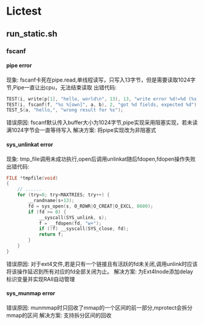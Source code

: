 # Lictest
## run_static.sh
### fscanf
#### pipe error
现象: fscanf卡死在pipe.read,单线程读写，只写入13字节，但是需要读取1024字节,Pipe一直让出cpu，无法结束读取
出错代码:
``` c
TEST(i, write(p[1], "hello, world\n", 13), 13, "write error %d!=%d (%s)");
TEST(i, fscanf(f, "%s %[own]", a, b), 2, "got %d fields, expected %d");
TEST_S(a, "hello,", "wrong result for %s");
```
错误原因: fscanf默认传入buffer大小为1024字节,pipe实现采用阻塞实现，若未读满1024字节会一直等待写入
解决方案: 将pipe实现改为非阻塞式

#### sys_unlinkat error
现象: tmp_file调用未成功执行,open后调用unlinkat随后fdopen,fdopen操作失败
出错代码:
``` c
FILE *tmpfile(void)
{
    // ......
	for (try=0; try<MAXTRIES; try++) {
		__randname(s+13);
		fd = sys_open(s, O_RDWR|O_CREAT|O_EXCL, 0600);
		if (fd >= 0) {
			__syscall(SYS_unlink, s);
			f = __fdopen(fd, "w+");
			if (!f) __syscall(SYS_close, fd);
			return f;
		}
	}
}

```
错误原因: 对于ext4文件,若是只有一个链接且有活跃的fd未关闭,调用unlink时应该将该操作延迟到所有对应的fd全部关闭为止。
解决方案: 为Ext4Inode添加delay标识变量并实现RAII自动管理

#### sys_munmap error
错误原因: munmmap时只回收了mmap的一个区间的前一部分,mprotect会拆分mmap的区间
解决方案: 支持拆分区间的回收